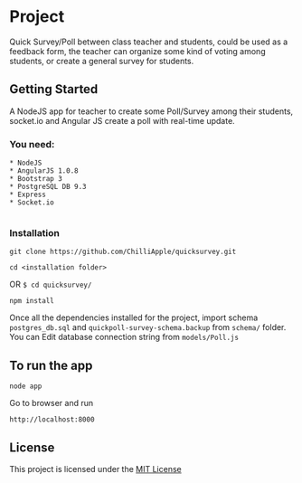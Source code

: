 # Project
Quick Survey/Poll between class teacher and students, could be used as a feedback form, the teacher can organize some kind of voting among students, or create a general survey for students.

## Getting Started

A NodeJS app for teacher to create some Poll/Survey among their students, socket.io and Angular JS create a poll with real-time update.

### You need:
```
* NodeJS
* AngularJS 1.0.8 
* Bootstrap 3
* PostgreSQL DB 9.3
* Express
* Socket.io


```

### Installation
``` 
git clone https://github.com/ChilliApple/quicksurvey.git
```
```
cd <installation folder>
```
OR 
`$ cd quicksurvey/`

```
npm install
```

Once all the dependencies installed for the project, import schema `postgres_db.sql` and `quickpoll-survey-schema.backup` from `schema/` folder.
You can Edit database connection string from `models/Poll.js`

## To run the app
```
node app
```
Go to browser and run
```
http://localhost:8000
```
## License
This project is licensed under the [MIT License](https://opensource.org/licenses/MIT)
